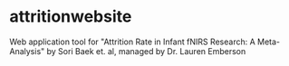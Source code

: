 # attritionwebsite
Web application tool for "Attrition Rate in Infant fNIRS Research: A Meta-Analysis" by Sori Baek et. al, managed by Dr. Lauren Emberson
